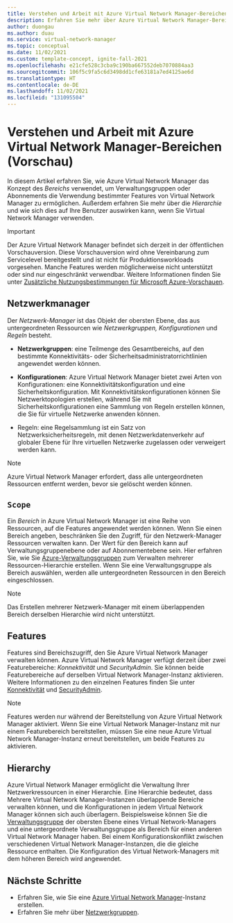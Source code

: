 ```yaml
---
title: Verstehen und Arbeit mit Azure Virtual Network Manager-Bereichen
description: Erfahren Sie mehr über Azure Virtual Network Manager-Bereiche und die Auswirkungen auf die Verwaltung virtueller Netzwerke.
author: duongau
ms.author: duau
ms.service: virtual-network-manager
ms.topic: conceptual
ms.date: 11/02/2021
ms.custom: template-concept, ignite-fall-2021
ms.openlocfilehash: e21cfe528c3cba9c190ba667552deb7070884aa3
ms.sourcegitcommit: 106f5c9fa5c6d3498dd1cfe63181a7ed4125ae6d
ms.translationtype: HT
ms.contentlocale: de-DE
ms.lasthandoff: 11/02/2021
ms.locfileid: "131095504"
---
```

# <a name="understand-and-work-with-azure-virtual-network-manager-preview-scopes"></a>Verstehen und Arbeit mit Azure Virtual Network Manager-Bereichen (Vorschau)

In diesem Artikel erfahren Sie, wie Azure Virtual Network Manager das Konzept des *Bereichs* verwendet, um Verwaltungsgruppen oder Abonnements die Verwendung bestimmter Features von Virtual Network Manager zu ermöglichen. Außerdem erfahren Sie mehr über die *Hierarchie* und wie sich dies auf Ihre Benutzer auswirken kann, wenn Sie Virtual Network Manager verwenden. 

> [!IMPORTANT]
> Der Azure Virtual Network Manager befindet sich derzeit in der öffentlichen Vorschauversion.
> Diese Vorschauversion wird ohne Vereinbarung zum Servicelevel bereitgestellt und ist nicht für Produktionsworkloads vorgesehen. Manche Features werden möglicherweise nicht unterstützt oder sind nur eingeschränkt verwendbar.
> Weitere Informationen finden Sie unter [Zusätzliche Nutzungsbestimmungen für Microsoft Azure-Vorschauen](https://azure.microsoft.com/support/legal/preview-supplemental-terms/).

## <a name="network-manager"></a>Netzwerkmanager

Der *Netzwerk-Manager* ist das Objekt der obersten Ebene, das aus untergeordneten Ressourcen wie *Netzwerkgruppen,* *Konfigurationen* und *Regeln* besteht. 

* **Netzwerkgruppen**: eine Teilmenge des Gesamtbereichs, auf den bestimmte Konnektivitäts- oder Sicherheitsadministratorrichtlinien angewendet werden können.

* **Konfigurationen**: Azure Virtual Network Manager bietet zwei Arten von Konfigurationen: eine Konnektivitätskonfiguration und eine Sicherheitskonfiguration. Mit Konnektivitätskonfigurationen können Sie Netzwerktopologien erstellen, während Sie mit Sicherheitskonfigurationen eine Sammlung von Regeln erstellen können, die Sie für virtuelle Netzwerke anwenden können.

* Regeln: eine Regelsammlung ist ein Satz von Netzwerksicherheitsregeln, mit denen Netzwerkdatenverkehr auf globaler Ebene für Ihre virtuellen Netzwerke zugelassen oder verweigert werden kann. 

> [!NOTE]
> Azure Virtual Network Manager erfordert, dass alle untergeordneten Ressourcen entfernt werden, bevor sie gelöscht werden können.
>

## <a name="scope"></a>`Scope`

Ein *Bereich* in Azure Virtual Network Manager ist eine Reihe von Ressourcen, auf die Features angewendet werden können. Wenn Sie einen Bereich angeben, beschränken Sie den Zugriff, für den Netzwerk-Manager Ressourcen verwalten kann. Der Wert für den Bereich kann auf Verwaltungsgruppenebene oder auf Abonnementebene sein. Hier erfahren Sie, wie Sie [Azure-Verwaltungsgruppen](../governance/management-groups/overview.md) zum Verwalten mehrerer Ressourcen-Hierarchie erstellen. Wenn Sie eine Verwaltungsgruppe als Bereich auswählen, werden alle untergeordneten Ressourcen in den Bereich eingeschlossen. 

> [!NOTE]
> Das Erstellen mehrerer Netzwerk-Manager mit einem überlappenden Bereich derselben Hierarchie wird nicht unterstützt.
> 

## <a name="features"></a>Features

Features sind Bereichszugriff, den Sie Azure Virtual Network Manager verwalten können. Azure Virtual Network Manager verfügt derzeit über zwei Featurebereiche: *Konnektivität* und *SecurityAdmin*. Sie können beide Featurebereiche auf derselben Virtual Network Manager-Instanz aktivieren. Weitere Informationen zu den einzelnen Features finden Sie unter [Konnektivität](concept-connectivity-configuration.md) und [SecurityAdmin](concept-security-admins.md).

> [!NOTE]
> Features werden nur während der Bereitstellung von Azure Virtual Network Manager aktiviert. Wenn Sie eine Virtual Network Manager-Instanz mit nur einem Featurebereich bereitstellen, müssen Sie eine neue Azure Virtual Network Manager-Instanz erneut bereitstellen, um beide Features zu aktivieren.
>

## <a name="hierarchy"></a>Hierarchy

Azure Virtual Network Manager ermöglicht die Verwaltung Ihrer Netzwerkressourcen in einer Hierarchie. Eine Hierarchie bedeutet, dass Mehrere Virtual Network Manager-Instanzen überlappende Bereiche verwalten können, und die Konfigurationen in jedem Virtual Network Manager können sich auch überlagern. Beispielsweise können Sie die [Verwaltungsgruppe](../governance/management-groups/overview.md) der obersten Ebene eines Virtual Network-Managers und eine untergeordnete Verwaltungsgruppe als Bereich für einen anderen Virtual Network Manager haben. Bei einem Konfigurationskonflikt zwischen verschiedenen Virtual Network Manager-Instanzen, die die gleiche Ressource enthalten. Die Konfiguration des Virtual Network-Managers mit dem höheren Bereich wird angewendet.

## <a name="next-steps"></a>Nächste Schritte

- Erfahren Sie, wie Sie eine [Azure Virtual Network Manager](create-virtual-network-manager-portal.md)-Instanz erstellen.
- Erfahren Sie mehr über [Netzwerkgruppen](concept-network-groups.md).
